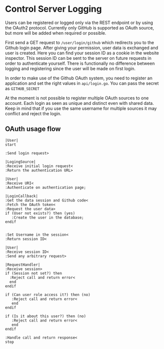 # Control Server Logging
Users can be registered or logged only via the REST endpoint or by
using the OAuth2 protocol. Currently only GitHub is supported as OAuth
source, but more will be added when required or possible.

First send a GET request to `/user/login/github` which redirects you
to the Github login page. After giving your permission, user data is
exchanged and user is created. Here you can find your session ID as a
cookie in the website inspector. This session ID can be sent to the
server on future requests in order to authenticate yourself. There is
functionally no difference between logging and registering since the
user will be made on first login.

In order to make use of the Github OAuth system, you need to register
an application and set the right values in `api/login.go`. You can 
pass the secret as `GITHUB_SECRET`

At the moment is not possible to register multiple OAuth sources to
one account. Each login as seen as unique and distinct even with
shared data. Keep in mind that if you use the same username for
multiple sources it may conflict and reject the login.

## OAuth usage flow
```plantuml
|User|
start

:Send login request>

|LogingSource|
:Receive initial login request<
:Return the authentication URL>

|User|
:Receive URI<
:Authenticate on authentication page;

|LoginCallback|
:Get the data session and Github code<
:Fetch the OAuth token<
:Request the user data>
if (User not exists?) then (yes)
   :Create the user in the database;
endif


:Set Username in the session<
:Return session ID<

|User|
:Receive session ID<
:Send any arbitrary request>

|RequestHandler|
:Receive session>
if (Session not set?) then
  :Reject call and return error<
  end
endif

if (Can user role access it?) then (no)
   :Reject call and return error<
   end
endif

if (Is it about this user?) then (no)
   :Reject call and return error<
   end
endif

:Handle call and return response<
stop
```
